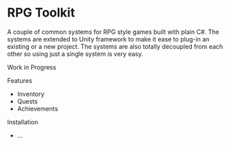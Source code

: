 ﻿# RPG Toolkit

A couple of common systems for RPG style games built with plain C#. 
The systems are extended to Unity framework to make it ease to plug-in an existing or a new project.
The systems are also totally decoupled from each other so using just a single system is very easy.

Work in Progress

Features
- Inventory
- Quests
- Achievements

Installation
- ...
